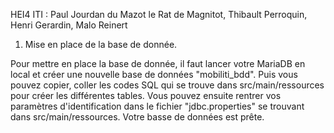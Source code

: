 HEI4 ITI : Paul Jourdan du Mazot le Rat de Magnitot, Thibault Perroquin, Henri Gerardin, Malo Reinert


1. Mise en place de la base de donnée.

Pour mettre en place la base de donnée, il faut lancer votre MariaDB en local et créer une nouvelle base de données "mobiliti_bdd".
Puis vous pouvez copier, coller les codes SQL qui se trouve dans src/main/ressources pour créer les différentes tables. 
Vous pouvez ensuite rentrer vos paramètres d'identification dans le fichier "jdbc.properties" se trouvant dans src/main/ressources.
Votre basse de données est prête.
